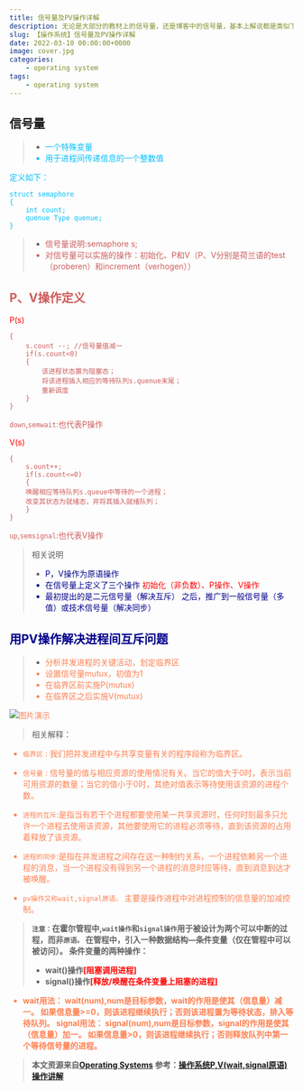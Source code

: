 ```yaml
---
title: 信号量及PV操作详解
description: 无论是大部分的教材上的信号量，还是博客中的信号量，基本上解说都是类似下面这种，给出几个不同的信号量种类然后加一点说明，完全不能理解信号量的PV操作。本文基于此对信号量进行详细叙述，希望能对你有所帮助！
slug: 【操作系统】信号量及PV操作详解
date: 2022-03-10 00:00:00+0000
image: cover.jpg
categories:
    - operating system
tags:
    - operating system
---
```


## 信号量

>* <font color=deepskyblue>一个特殊变量
>* <font color=deepskyblue>用于进程间传递信息的一个整数值

定义如下：
```
struct semaphore
{
	int count;
	quenue Type quenue;
}
```
> * <font color=indianred>信号量说明:semaphore s;
> * <font color=indianred>对信号量可以实施的操作：初始化、P和V（P、V分别是荷兰语的test（proberen）和increment（verhogen））

## P、V操作定义

<font color=red>P(s)</font>
```
{
	s.count --; //信号量值减一
	if(s.count<0)
	{
		该进程状态置为阻塞态；
		将该进程插入相应的等待队列s.quenue末尾；
		重新调度
	}
}
```
`down`,`semwait`:也代表P操作

<font color=red>V(s)</font>
```
{
	s.ount++;
	if(s.count<=0)
	{
	唤醒相应等待队列s.queue中等待的一个进程；
	改变其状态为就绪态，并将其插入就绪队列；
	}
}
```
`up`,`semsignal`:也代表V操作

>相关说明
> * <font color=Darkblue>P，V操作为原语操作
> * <font color=Darkblue>在信号量上定义了三个操作
<font color=red>初始化（非负数）、P操作、V操作</font>
> * <font color=Darkblue>最初提出的是二元信号量（解决互斥）
> 之后，推广到一般信号量（多值）或技术信号量（解决同步）

## 用PV操作解决进程间互斥问题
>* <font color=coral>分析并发进程的关键活动，划定临界区
>* <font color=coral>设置信号量mutux，初值为1
>* <font color=coral>在临界区前实施P(mutux)
>* <font color=coral>在临界区之后实施V(mutux)

![图片演示](https://img-blog.csdnimg.cn/9f7d7a26cf6a41048d7205423383fa64.png)
>相关解释：

* `临界区` : 我们把并发进程中与共享变量有关的程序段称为临界区。
* `信号量` : 信号量的值与相应资源的使用情况有关。当它的值大于0时，表示当前可用资源的数量；当它的值小于0时，其绝对值表示等待使用该资源的进程个数。
* `进程的互斥`:是指当有若干个进程都要使用某一共享资源时，任何时刻最多只允许一个进程去使用该资源，其他要使用它的进程必须等待，直到该资源的占用着释放了该资源。
* `进程的同步`:是指在并发进程之间存在这一种制约关系，一个进程依赖另一个进程的消息，当一个进程没有得到另一个进程的消息时应等待，直到消息到达才被唤醒。

* `pv操作又称wait,signal原语。`
主要是操作进程中对进程控制的信息量的加减控制。

> <strong>`注意：`在霍尔管程中,`wait操作`和`signal操作`用于被设计为两个可以中断的过程，而非`原语。`
> <strong>在管程中，引入一种数据结构—条件变量（仅在管程中可以被访问）。
> 条件变量的两种操作：
> * wait()操作<font color=red>[阻塞调用进程]</font>
> * signal()操作<font color=red>[释放/唤醒在条件变量上阻塞的进程]</font>

* wait用法：
wait(num),num是目标参数，wait的作用是使其（信息量）减一。
如果信息量>=0，则该进程继续执行；否则该进程置为等待状态，排入等待队列。
signal用法：
signal(num),num是目标参数，signal的作用是使其（信息量）加一。
如果信息量>0，则该进程继续执行；否则释放队列中第一个等待信号量的进程。

>本文资源来自[Operating Systems](https://www.coursera.org/learn/os-pku)
>参考：[操作系统P,V(wait,signal原语)操作讲解](https://blog.csdn.net/thebestway/article/details/105034840?ops_request_misc=%257B%2522request%255Fid%2522%253A%2522164992015416780255296134%2522%252C%2522scm%2522%253A%252220140713.130102334.pc%255Fall.%2522%257D&request_id=164992015416780255296134&biz_id=0&utm_medium=distribute.pc_search_result.none-task-blog-2~all~first_rank_ecpm_v1~rank_v31_ecpm-1-105034840.142^v8^pc_search_result_cache,157^v4^control&utm_term=wait%E5%92%8Csignal%E5%8E%9F%E8%AF%AD&spm=1018.2226.3001.4187)
